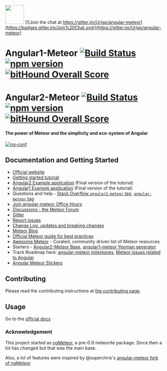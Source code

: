 <a href="https://angular-meteor.com/"><img src="https://www.angular-meteor.com/images/logo-large.png" width="60" height="60" /></a>  [![Join the chat at https://gitter.im/Urigo/angular-meteor](https://badges.gitter.im/Join%20Chat.svg)](https://gitter.im/Urigo/angular-meteor)

# Angular1-Meteor [![Build Status](https://travis-ci.org/Urigo/angular-meteor.svg?branch=master)](https://travis-ci.org/Urigo/angular-meteor)   [![npm version](https://badge.fury.io/js/angular-meteor.svg)](https://badge.fury.io/js/angular-meteor)   [![bitHound Overall Score](https://www.bithound.io/github/Urigo/angular-meteor/badges/score.svg)](https://www.bithound.io/github/Urigo/angular-meteor)
# Angular2-Meteor [![Build Status](https://travis-ci.org/Urigo/angular2-meteor.svg?branch=master)](https://travis-ci.org/Urigo/angular2-meteor) [![npm version](https://badge.fury.io/js/angular2-meteor.svg)](https://badge.fury.io/js/angular2-meteor) [![bitHound Overall Score](https://www.bithound.io/github/Urigo/angular2-meteor/badges/score.svg)](https://www.bithound.io/github/Urigo/angular2-meteor) 

#### The power of Meteor and the simplicity and eco-system of Angular

[![ng-conf](https://img.youtube.com/vi/_mu6BWsnaPM/0.jpg)](https://www.youtube.com/watch?v=_mu6BWsnaPM)

## Documentation and Getting Started
- [Official website](https://www.angular-meteor.com)
- [Getting started tutorial](https://www.angular-meteor.com/tutorials/socially/)
- [Angular2 Example application](https://github.com/Urigo/meteor-angular2.0-socially) (Final version of the tutorial)
- [Angular1 Example application](https://github.com/Urigo/meteor-angular-socially) (Final version of the tutorial)
- Questions and help - [Stack Overflow `angular2-meteor` tag](http://stackoverflow.com/questions/tagged/angular2-meteor), [`angular-meteor` tag](http://stackoverflow.com/questions/tagged/angular-meteor)
- [Join angular-meteor Office Hours](https://plus.google.com/events/cj8i93v7cabr9fab5jvv3r6bb80)
- [Discussions - the Meteor Forum](https://forums.meteor.com/)
- [Gitter](https://gitter.im/Urigo/angular-meteor)
- [Report issues](https://github.com/Urigo/angular-meteor/issues)
- [Change Log, updates and breaking changes](https://github.com/Urigo/angular-meteor/releases)
- [Meteor Blog](https://info.meteor.com/blog)
- [Official Meteor guide for best practices](http://guide.meteor.com/)
- [Awesome Meteor](https://github.com/Urigo/awesome-meteor) - Curated, community driven list of Meteor resources
- Starters - [Angular2-Meteor Base](https://github.com/bsliran/angular2-meteor-base), [angular1-meteor Yeoman generator](https://github.com/ndxbxrme/generator-angular-meteor)
- Track Roadmap here: [angular-meteor milestones](https://github.com/Urigo/angular-meteor/milestones), [Meteor issues related to Angular](https://github.com/meteor/meteor/labels/Project%3AAngular)
- [Angular Meteor Stickers](https://www.stickermule.com/marketplace/9686-angular-meteor-sticker)

## Contributing

Please read the contributing instructions at [the contributing page](https://github.com/Urigo/angular-meteor/blob/master/.github/CONTRIBUTING.md).

## Usage

Go to the [official docs](https://www.angular-meteor.com/)

### Acknowledgement

This project started as [ngMeteor](https://github.com/loneleeandroo/ngMeteor), a pre-0.9 meteorite package. Since then a lot has changed but that was the main base.

Also, a lot of features were inspired by @superchris's [angular-meteor fork of ngMeteor](https://github.com/superchris/angular-meteor)
